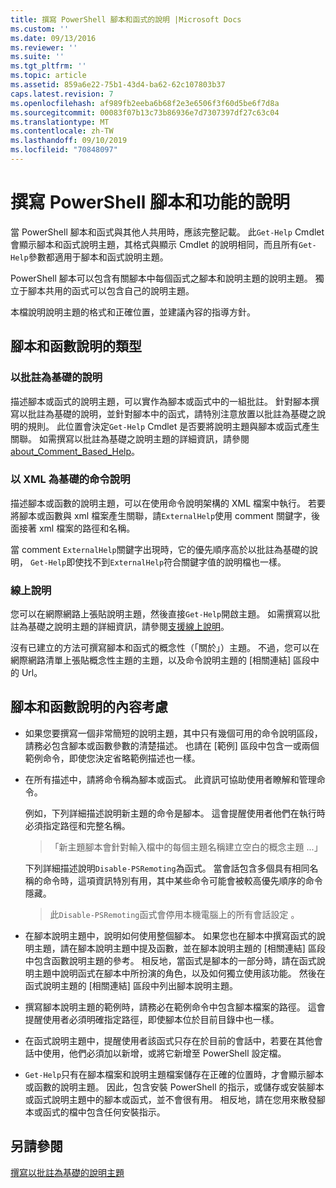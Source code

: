 ```yaml
---
title: 撰寫 PowerShell 腳本和函式的說明 |Microsoft Docs
ms.custom: ''
ms.date: 09/13/2016
ms.reviewer: ''
ms.suite: ''
ms.tgt_pltfrm: ''
ms.topic: article
ms.assetid: 859a6e22-75b1-43d4-ba62-62c107803b37
caps.latest.revision: 7
ms.openlocfilehash: af989fb2eeba6b68f2e3e6506f3f60d5be6f7d8a
ms.sourcegitcommit: 00083f07b13c73b86936e7d7307397df27c63c04
ms.translationtype: MT
ms.contentlocale: zh-TW
ms.lasthandoff: 09/10/2019
ms.locfileid: "70848097"
---
```

# <a name="writing-help-for-powershell-scripts-and-functions"></a>撰寫 PowerShell 腳本和功能的說明

當 PowerShell 腳本和函式與其他人共用時，應該完整記載。
此`Get-Help` Cmdlet 會顯示腳本和函式說明主題，其格式與顯示 Cmdlet 的說明相同，而且所有`Get-Help`參數都適用于腳本和函式說明主題。

PowerShell 腳本可以包含有關腳本中每個函式之腳本和說明主題的說明主題。
獨立于腳本共用的函式可以包含自己的說明主題。

本檔說明說明主題的格式和正確位置，並建議內容的指導方針。

## <a name="types-of-script-and-function-help"></a>腳本和函數說明的類型

### <a name="comment-based-help"></a>以批註為基礎的說明
描述腳本或函式的說明主題，可以實作為腳本或函式中的一組批註。
針對腳本撰寫以批註為基礎的說明，並針對腳本中的函式，請特別注意放置以批註為基礎之說明的規則。
此位置會決定`Get-Help` Cmdlet 是否要將說明主題與腳本或函式產生關聯。
如需撰寫以批註為基礎之說明主題的詳細資訊，請參閱[about_Comment_Based_Help](/powershell/module/microsoft.powershell.core/about/about_comment_based_help)。

### <a name="xml-based-command-help"></a>以 XML 為基礎的命令說明
描述腳本或函數的說明主題，可以在使用命令說明架構的 XML 檔案中執行。
若要將腳本或函數與 xml 檔案產生關聯，請`ExternalHelp`使用 comment 關鍵字，後面接著 xml 檔案的路徑和名稱。

當 comment `ExternalHelp`關鍵字出現時，它的優先順序高於以批註為基礎的說明， `Get-Help`即使找不到`ExternalHelp`符合關鍵字值的說明檔也一樣。

### <a name="online-help"></a>線上說明
您可以在網際網路上張貼說明主題，然後直接`Get-Help`開啟主題。
如需撰寫以批註為基礎之說明主題的詳細資訊，請參閱[支援線上說明](../module/supporting-online-help.md)。

沒有已建立的方法可撰寫腳本和函式的概念性（「關於」）主題。
不過，您可以在網際網路清單上張貼概念性主題的主題，以及命令說明主題的 [相關連結] 區段中的 Url。

## <a name="content-considerations-for-script-and-function-help"></a>腳本和函數說明的內容考慮

- 如果您要撰寫一個非常簡短的說明主題，其中只有幾個可用的命令說明區段，請務必包含腳本或函數參數的清楚描述。 也請在 [範例] 區段中包含一或兩個範例命令，即使您決定省略範例描述也一樣。

- 在所有描述中，請將命令稱為腳本或函式。 此資訊可協助使用者瞭解和管理命令。

  例如，下列詳細描述說明新主題的命令是腳本。 這會提醒使用者他們在執行時必須指定路徑和完整名稱。

  > 「新主題腳本會針對輸入檔中的每個主題名稱建立空白的概念主題 ...」

  下列詳細描述說明`Disable-PSRemoting`為函式。 當會話包含多個具有相同名稱的命令時，這項資訊特別有用，其中某些命令可能會被較高優先順序的命令隱藏。

  > 此`Disable-PSRemoting`函式會停用本機電腦上的所有會話設定 。

- 在腳本說明主題中，說明如何使用整個腳本。 如果您也在腳本中撰寫函式的說明主題，請在腳本說明主題中提及函數，並在腳本說明主題的 [相關連結] 區段中包含函數說明主題的參考。 相反地，當函式是腳本的一部分時，請在函式說明主題中說明函式在腳本中所扮演的角色，以及如何獨立使用該功能。 然後在函式說明主題的 [相關連結] 區段中列出腳本說明主題。

- 撰寫腳本說明主題的範例時，請務必在範例命令中包含腳本檔案的路徑。 這會提醒使用者必須明確指定路徑，即使腳本位於目前目錄中也一樣。

- 在函式說明主題中，提醒使用者該函式只存在於目前的會話中，若要在其他會話中使用，他們必須加以新增，或將它新增至 PowerShell 設定檔。

- `Get-Help`只有在腳本檔案和說明主題檔案儲存在正確的位置時，才會顯示腳本或函數的說明主題。 因此，包含安裝 PowerShell 的指示，或儲存或安裝腳本或函式說明主題中的腳本或函式，並不會很有用。 相反地，請在您用來散發腳本或函式的檔中包含任何安裝指示。

## <a name="see-also"></a>另請參閱

[撰寫以批註為基礎的說明主題](./writing-comment-based-help-topics.md)
